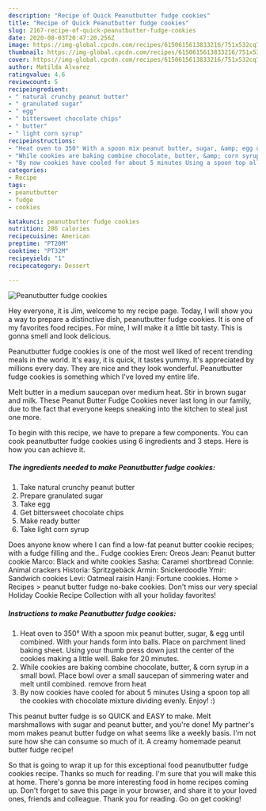 ```yaml
---
description: "Recipe of Quick Peanutbutter fudge cookies"
title: "Recipe of Quick Peanutbutter fudge cookies"
slug: 2167-recipe-of-quick-peanutbutter-fudge-cookies
date: 2020-08-03T20:47:20.256Z
image: https://img-global.cpcdn.com/recipes/6150615613833216/751x532cq70/peanutbutter-fudge-cookies-recipe-main-photo.jpg
thumbnail: https://img-global.cpcdn.com/recipes/6150615613833216/751x532cq70/peanutbutter-fudge-cookies-recipe-main-photo.jpg
cover: https://img-global.cpcdn.com/recipes/6150615613833216/751x532cq70/peanutbutter-fudge-cookies-recipe-main-photo.jpg
author: Matilda Alvarez
ratingvalue: 4.6
reviewcount: 5
recipeingredient:
- " natural crunchy peanut butter"
- " granulated sugar"
- " egg"
- " bittersweet chocolate chips"
- " butter"
- " light corn syrup"
recipeinstructions:
- "Heat oven to 350° With a spoon mix peanut butter, sugar, &amp; egg until combined. With your hands form into balls. Place on parchment lined baking sheet. Using your thumb press down just the center of the cookies making a little well. Bake for 20 minutes."
- "While cookies are baking combine chocolate, butter, &amp; corn syrup in a small bowl. Place bowl over a small saucepan of simmering water and melt until combined. remove from heat"
- "By now cookies have cooled for about 5 minutes Using a spoon top all the cookies with chocolate mixture dividing evenly. Enjoy! :)"
categories:
- Recipe
tags:
- peanutbutter
- fudge
- cookies

katakunci: peanutbutter fudge cookies 
nutrition: 286 calories
recipecuisine: American
preptime: "PT20M"
cooktime: "PT32M"
recipeyield: "1"
recipecategory: Dessert

---
```



![Peanutbutter fudge cookies](https://img-global.cpcdn.com/recipes/6150615613833216/751x532cq70/peanutbutter-fudge-cookies-recipe-main-photo.jpg)

Hey everyone, it is Jim, welcome to my recipe page. Today, I will show you a way to prepare a distinctive dish, peanutbutter fudge cookies. It is one of my favorites food recipes. For mine, I will make it a little bit tasty. This is gonna smell and look delicious.

Peanutbutter fudge cookies is one of the most well liked of recent trending meals in the world. It's easy, it is quick, it tastes yummy. It's appreciated by millions every day. They are nice and they look wonderful. Peanutbutter fudge cookies is something which I've loved my entire life.

Melt butter in a medium saucepan over medium heat. Stir in brown sugar and milk. These Peanut Butter Fudge Cookies never last long in our family, due to the fact that everyone keeps sneaking into the kitchen to steal just one more.


To begin with this recipe, we have to prepare a few components. You can cook peanutbutter fudge cookies using 6 ingredients and 3 steps. Here is how you can achieve it.

<!--inarticleads1-->

##### The ingredients needed to make Peanutbutter fudge cookies:

1. Take  natural crunchy peanut butter
1. Prepare  granulated sugar
1. Take  egg
1. Get  bittersweet chocolate chips
1. Make ready  butter
1. Take  light corn syrup


Does anyone know where I can find a low-fat peanut butter cookie recipes; with a fudge filling and the.. Fudge cookies Eren: Oreos Jean: Peanut butter cookie Marco: Black and white cookies Sasha: Caramel shortbread Connie: Animal crackers Historia: Spritzgebäck Armin: Snickerdoodle Ymir: Sandwich cookies Levi: Oatmeal raisin Hanji: Fortune cookies. Home &gt; Recipes &gt; peanut butter fudge no-bake cookies. Don&#39;t miss our very special Holiday Cookie Recipe Collection with all your holiday favorites! 

<!--inarticleads2-->

##### Instructions to make Peanutbutter fudge cookies:

1. Heat oven to 350° With a spoon mix peanut butter, sugar, &amp; egg until combined. With your hands form into balls. Place on parchment lined baking sheet. Using your thumb press down just the center of the cookies making a little well. Bake for 20 minutes.
1. While cookies are baking combine chocolate, butter, &amp; corn syrup in a small bowl. Place bowl over a small saucepan of simmering water and melt until combined. remove from heat
1. By now cookies have cooled for about 5 minutes Using a spoon top all the cookies with chocolate mixture dividing evenly. Enjoy! :)


This peanut butter fudge is so QUICK and EASY to make. Melt marshmallows with sugar and peanut butter, and you&#39;re done! My partner&#39;s mom makes peanut butter fudge on what seems like a weekly basis. I&#39;m not sure how she can consume so much of it. A creamy homemade peanut butter fudge recipe! 

So that is going to wrap it up for this exceptional food peanutbutter fudge cookies recipe. Thanks so much for reading. I'm sure that you will make this at home. There's gonna be more interesting food in home recipes coming up. Don't forget to save this page in your browser, and share it to your loved ones, friends and colleague. Thank you for reading. Go on get cooking!

